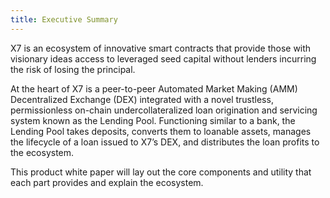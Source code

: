 ```yaml
---
title: Executive Summary
---
```


X7 is an ecosystem of innovative smart contracts that provide those with visionary ideas access to leveraged seed capital without lenders incurring the risk of losing the principal.

At the heart of X7 is a peer-to-peer Automated Market Making (AMM) Decentralized Exchange (DEX) integrated with a novel trustless, permissionless on-chain undercollateralized loan origination and servicing system known as the Lending Pool. Functioning similar to a bank, the Lending Pool takes deposits, converts them to loanable assets, manages the lifecycle of a loan issued to X7’s DEX, and distributes the loan profits to the ecosystem.

This product white paper will lay out the core components and utility that each part provides and explain the ecosystem.
